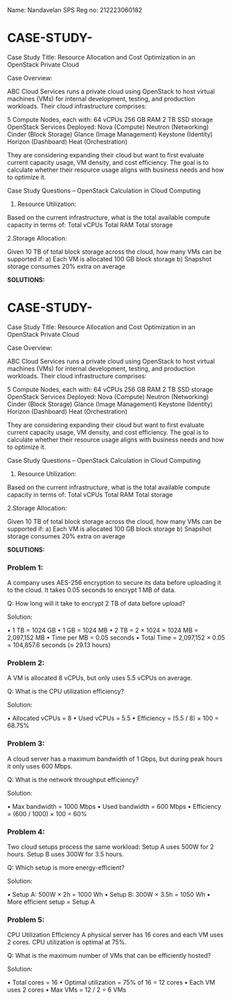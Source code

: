 Name: Nandavelan SPS
Reg no: 212223060182


# CASE-STUDY-

Case Study Title: Resource Allocation and Cost Optimization in an OpenStack Private Cloud

Case Overview:

ABC Cloud Services runs a private cloud using OpenStack to host virtual machines (VMs) for internal development, testing, and production workloads. Their cloud infrastructure comprises:

5 Compute Nodes, each with:
64 vCPUs
256 GB RAM
2 TB SSD storage
OpenStack Services Deployed:
Nova (Compute)
Neutron (Networking)
Cinder (Block Storage)
Glance (Image Management)
Keystone (Identity)
Horizon (Dashboard)
Heat (Orchestration)

They are considering expanding their cloud but want to first evaluate current capacity usage, VM density, and cost efficiency. The goal is to calculate whether their resource usage aligns with business needs and how to optimize it.

Case Study Questions – OpenStack Calculation in Cloud Computing

1. Resource Utilization:

Based on the current infrastructure, what is the total available compute capacity in terms of:
Total vCPUs
Total RAM
Total storage

2.Storage Allocation:

Given 10 TB of total block storage across the cloud, how many VMs can be supported if:
a) Each VM is allocated 100 GB block storage
b) Snapshot storage consumes 20% extra on average

**SOLUTIONS:**

# CASE-STUDY-

Case Study Title: Resource Allocation and Cost Optimization in an OpenStack Private Cloud

Case Overview:

ABC Cloud Services runs a private cloud using OpenStack to host virtual machines (VMs) for internal development, testing, and production workloads. Their cloud infrastructure comprises:

5 Compute Nodes, each with:
64 vCPUs
256 GB RAM
2 TB SSD storage
OpenStack Services Deployed:
Nova (Compute)
Neutron (Networking)
Cinder (Block Storage)
Glance (Image Management)
Keystone (Identity)
Horizon (Dashboard)
Heat (Orchestration)

They are considering expanding their cloud but want to first evaluate current capacity usage, VM density, and cost efficiency. The goal is to calculate whether their resource usage aligns with business needs and how to optimize it.

Case Study Questions – OpenStack Calculation in Cloud Computing

1. Resource Utilization:

Based on the current infrastructure, what is the total available compute capacity in terms of:
Total vCPUs
Total RAM
Total storage

2.Storage Allocation:

Given 10 TB of total block storage across the cloud, how many VMs can be supported if:
a) Each VM is allocated 100 GB block storage
b) Snapshot storage consumes 20% extra on average

**SOLUTIONS:**
 ### Problem 1:

 A company uses AES-256 encryption to secure its data before
 uploading it to the cloud. It takes 0.05 seconds to encrypt 1 MB of data.

 Q: How long will it take to encrypt 2 TB of data before upload?

 Solution:

 • 1 TB = 1024 GB
 • 1 GB = 1024 MB
 • 2 TB = 2 × 1024 × 1024 MB = 2,097,152 MB
 • Time per MB = 0.05 seconds
 • Total Time = 2,097,152 × 0.05 = 104,857.6 seconds (≈ 29.13 hours)

 ### Problem 2:
 
 A VM is allocated 8 vCPUs, but only uses 5.5 vCPUs on average.

Q: What is the CPU utilization efficiency?

 Solution:

 • Allocated vCPUs = 8
 • Used vCPUs = 5.5
 • Efficiency = (5.5 / 8) × 100 = 68.75%
 
### Problem 3:

 A cloud server has a maximum bandwidth of 1 Gbps, but during peak
 hours it only uses 600 Mbps.
 
 Q: What is the network throughput efficiency?
 
 Solution:
 
 • Max bandwidth = 1000 Mbps
 • Used bandwidth = 600 Mbps
 • Efficiency = (600 / 1000) × 100 = 60%
 
### Problem 4:

 Two cloud setups process the same workload:
 Setup A uses 500W for 2 hours.
 Setup B uses 300W for 3.5 hours.
 
Q: Which setup is more energy-efficient?

 Solution:
 
 • Setup A: 500W × 2h = 1000 Wh
 • Setup B: 300W × 3.5h = 1050 Wh
 • More efficient setup = Setup A
 
### Problem 5:

 CPU Utilization Efficiency
 A physical server has 16 cores and each VM uses 2 cores. CPU
 utilization is optimal at 75%.
 
 Q: What is the maximum number of VMs that can be efficiently
 hosted?
 
 Solution:
 
 • Total cores = 16
 • Optimal utilization = 75% of 16 = 12 cores
 • Each VM uses 2 cores
 • Max VMs = 12 / 2 = 6 VMs
